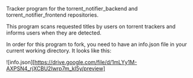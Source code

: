 Tracker program for the torrent_notifier_backend and torrent_notifier_frontend repositories.

This program scans requested titles by users on torrent trackers and informs users when they are detected.

In order for this program to fork, you need to have an info.json file in your current working directory. It looks like this:

![info.json][https://drive.google.com/file/d/1mLYy1M-AXPSN4_rjXCBU2Iwrp7m_kI5y/preview]